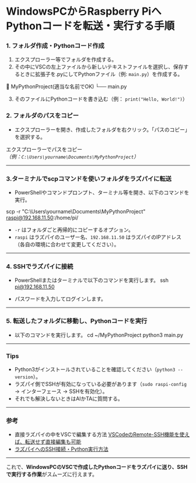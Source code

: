 # WindowsPCからRaspberry PiへPythonコードを転送・実行する手順

### **1. フォルダ作成・Pythonコード作成**

1. エクスプローラー等でフォルダを作成する。
2. その中にVSCの左上ファイルから新しいテキストファイルを選択し、保存するときに拡張子を.pyにしてPythonファイル（例: `main.py`）を作成する。

📁 MyPythonProject(適当な名前でOK)
└── main.py

3. そのファイルにPythonコードを書き込む（例： `print("Hello, World!")`）

### **2. フォルダのパスをコピー**

- エクスプローラーを開き、作成したフォルダを右クリック。「パスのコピー」を選択する。

エクスプローラーでパスをコピー  
*（例：`C:\Users\yourname\Documents\MyPythonProject`）*

--- 

### **3.ターミナルでscpコマンドを使いフォルダをラズパイに転送**

- PowerShellやコマンドプロンプト、ターミナル等を開き、以下のコマンドを実行。

scp -r "C:\Users\yourname\Documents\MyPythonProject" raspi@192.168.11.50:/home/pi/

- `-r` はフォルダごと再帰的にコピーするオプション。
- `raspi` はラズパイのユーザー名、`192.168.11.50` はラズパイのIPアドレス（各自の環境に合わせて変更してください）。

---

### **4. SSHでラズパイに接続**

- PowerShellまたはターミナルで以下のコマンドを実行します。
ssh pi@192.168.11.50


- パスワードを入力してログインします。

---

### **5. 転送したフォルダに移動し、Pythonコードを実行**

- 以下のコマンドを実行します。
cd ~/MyPythonProject
python3 main.py

---

### **Tips**

- Python3がインストールされていることを確認してください（`python3 --version`）。
- ラズパイ側でSSHが有効になっている必要があります（`sudo raspi-config` → インターフェース → SSHを有効化）。
- それでも解決しないときはAIかTAに質問する。

---

### **参考**

- 直接ラズパイの中をVSCで編集する方法 
[VSCodeのRemote-SSH機能を使えば、転送せず直接編集も可能](https://craft-gogo.com/raspberry-pi-remote-ssh/)  
- [ラズパイへのSSH接続・Python実行方法](https://qiita.com/c60evaporator/items/26ab9cfb9cd36facc8fd)

---

これで、**WindowsPCのVSCで作成したPythonコードをラズパイに送り、SSHで実行する作業**がスムーズに行えます。